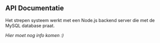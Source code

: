 ## API Documentatie
Het strepen systeem werkt met een Node.js backend server die met de MySQL database praat.

*Hier moet nog info komen :)*
